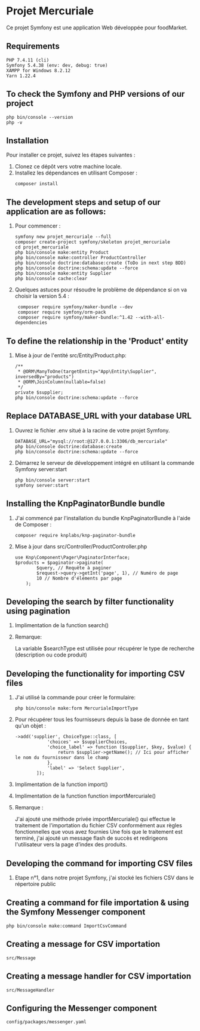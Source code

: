 # Projet Mercuriale


Ce projet Symfony est une application Web développée pour foodMarket.

## Requirements
    PHP 7.4.11 (cli)
    Symfony 5.4.38 (env: dev, debug: true)
    XAMPP for Windows 8.2.12
    Yarn 1.22.4
    
## To check the Symfony and PHP versions of our project
    php bin/console --version
    php -v
    
## Installation

Pour installer ce projet, suivez les étapes suivantes :

1. Clonez ce dépôt vers votre machine locale.
2. Installez les dépendances en utilisant Composer :
    ```
    composer install
    ```
## The development steps and setup of our application are as follows:    

1. Pour commencer :
    ```  
    symfony new projet_mercuriale --full
    composer create-project symfony/skeleton projet_mercuriale
    cd projet_mercuriale
    php bin/console make:entity Product
    php bin/console make:controller ProductController
    php bin/console doctrine:database:create (ToDo in next step BDD)
    php bin/console doctrine:schema:update --force
    php bin/console make:entity Supplier
    php bin/console cache:clear
    ```
    
2. Quelques astuces pour résoudre le problème de dépendance si on va choisir la version 5.4 :
   ```
    composer require symfony/maker-bundle --dev
    composer require symfony/orm-pack
    composer require symfony/maker-bundle:^1.42 --with-all-dependencies
    ```

## To define the relationship in the 'Product' entity

1. Mise à jour de l'entité src/Entity/Product.php:

    ```
    /**
     * @ORM\ManyToOne(targetEntity="App\Entity\Supplier", inversedBy="products")
     * @ORM\JoinColumn(nullable=false)
     */
    private $supplier;
    php bin/console doctrine:schema:update --force
    ```
    
## Replace DATABASE_URL with your database URL

1. Ouvrez le fichier .env situé à la racine de votre projet Symfony.
    
    ```
    DATABASE_URL="mysql://root:@127.0.0.1:3306/db_mercuriale"
    php bin/console doctrine:database:create
    php bin/console doctrine:schema:update --force
    ```
    
2. Démarrez le serveur de développement intégré en utilisant la commande Symfony server:start 
    
    ```
    php bin/console server:start
    symfony server:start
    ```
    
## Installing the KnpPaginatorBundle bundle

1. J'ai commencé par l'installation du bundle KnpPaginatorBundle à l'aide de Composer :
 
    ```        
    composer require knplabs/knp-paginator-bundle
    ```

2. Mise à jour dans src/Controller/ProductController.php

    ```
    use Knp\Component\Pager\PaginatorInterface;
    $products = $paginator->paginate(
            $query, // Requête à paginer
            $request->query->getInt('page', 1), // Numéro de page
            10 // Nombre d'éléments par page
        );
    ```
    
## Developing the search by filter functionality using pagination
    
1. Implimentation de la function search()

2. Remarque:

   La variable $searchType est utilisée pour récupérer le type de recherche (description ou code produit)

## Developing the functionality for importing CSV files

1. J'ai utilisé la commande pour créer le formulaire: 
 
    ```
    php bin/console make:form MercurialeImportType
    ```
    
2. Pour récupérer tous les fournisseurs depuis la base de donnée en tant qu'un objet : 

    ```
    ->add('supplier', ChoiceType::class, [
                'choices' => $supplierChoices,
                'choice_label' => function ($supplier, $key, $value) {
                    return $supplier->getName(); // Ici pour afficher le nom du fournisseur dans le champ
                },
                'label' => 'Select Supplier',
            ]);

    ```
3. Implimentation de la function import()
4. Implimentation de la function function importMercuriale()

5. Remarque :

   J'ai ajouté une méthode privée importMercuriale() qui effectue le traitement de l'importation du fichier CSV conformément aux règles fonctionnelles que vous avez fournies
   Une fois que le traitement est terminé, j'ai ajouté un message flash de succès et redirigeons l'utilisateur vers la page d'index des produits.


## Developing the command for importing CSV files

1. Etape n°1, dans notre projet Symfony, j'ai stocké les fichiers CSV dans le répertoire public 

## Creating a command for file importation & using the Symfony Messenger component

  ```
  php bin/console make:command ImportCsvCommand
  ```
## Creating a message for CSV importation

  ```
  src/Message
  ```
    
## Creating a message handler for CSV importation
  
 ```
 src/MessageHandler
 ```
 
## Configuring the Messenger component
  
  ```
  config/packages/messenger.yaml
  ```